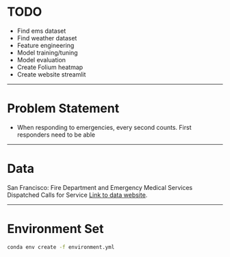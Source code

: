 # TODO
- Find ems dataset
- Find weather dataset
- Feature engineering
- Model training/tuning
- Model evaluation
- Create Folium heatmap
- Create website streamlit

---

# Problem Statement
- When responding to emergencies, every second counts. First responders need to be able


---
# Data
San Francisco: Fire Department and Emergency Medical Services Dispatched Calls for Service [Link to data website](https://data.sfgov.org/Public-Safety/Fire-Department-Calls-for-Service/nuek-vuh3).


---
# Environment Set
```zsh
conda env create -f environment.yml
```